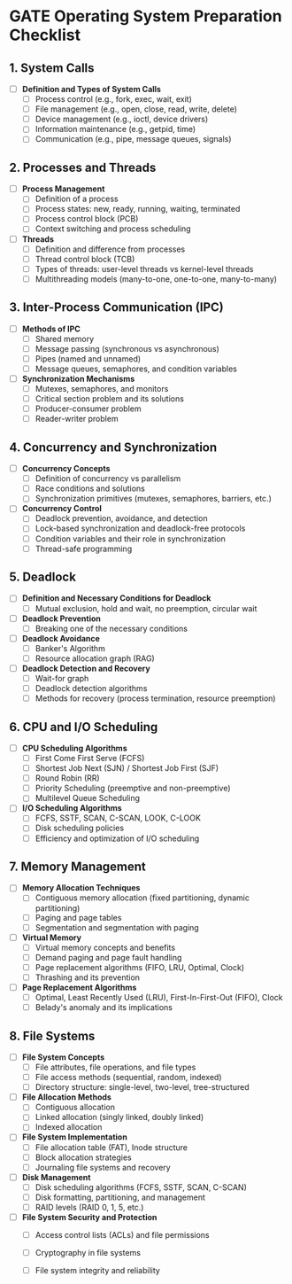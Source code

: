 # GATE Operating System Preparation Checklist

## 1. **System Calls**
- [ ] **Definition and Types of System Calls**
  - [ ] Process control (e.g., fork, exec, wait, exit)
  - [ ] File management (e.g., open, close, read, write, delete)
  - [ ] Device management (e.g., ioctl, device drivers)
  - [ ] Information maintenance (e.g., getpid, time)
  - [ ] Communication (e.g., pipe, message queues, signals)

## 2. **Processes and Threads**
- [ ] **Process Management**
  - [ ] Definition of a process
  - [ ] Process states: new, ready, running, waiting, terminated
  - [ ] Process control block (PCB)
  - [ ] Context switching and process scheduling
- [ ] **Threads**
  - [ ] Definition and difference from processes
  - [ ] Thread control block (TCB)
  - [ ] Types of threads: user-level threads vs kernel-level threads
  - [ ] Multithreading models (many-to-one, one-to-one, many-to-many)

## 3. **Inter-Process Communication (IPC)**
- [ ] **Methods of IPC**
  - [ ] Shared memory
  - [ ] Message passing (synchronous vs asynchronous)
  - [ ] Pipes (named and unnamed)
  - [ ] Message queues, semaphores, and condition variables
- [ ] **Synchronization Mechanisms**
  - [ ] Mutexes, semaphores, and monitors
  - [ ] Critical section problem and its solutions
  - [ ] Producer-consumer problem
  - [ ] Reader-writer problem

## 4. **Concurrency and Synchronization**
- [ ] **Concurrency Concepts**
  - [ ] Definition of concurrency vs parallelism
  - [ ] Race conditions and solutions
  - [ ] Synchronization primitives (mutexes, semaphores, barriers, etc.)
- [ ] **Concurrency Control**
  - [ ] Deadlock prevention, avoidance, and detection
  - [ ] Lock-based synchronization and deadlock-free protocols
  - [ ] Condition variables and their role in synchronization
  - [ ] Thread-safe programming

## 5. **Deadlock**
- [ ] **Definition and Necessary Conditions for Deadlock**
  - [ ] Mutual exclusion, hold and wait, no preemption, circular wait
- [ ] **Deadlock Prevention**
  - [ ] Breaking one of the necessary conditions
- [ ] **Deadlock Avoidance**
  - [ ] Banker's Algorithm
  - [ ] Resource allocation graph (RAG)
- [ ] **Deadlock Detection and Recovery**
  - [ ] Wait-for graph
  - [ ] Deadlock detection algorithms
  - [ ] Methods for recovery (process termination, resource preemption)

## 6. **CPU and I/O Scheduling**
- [ ] **CPU Scheduling Algorithms**
  - [ ] First Come First Serve (FCFS)
  - [ ] Shortest Job Next (SJN) / Shortest Job First (SJF)
  - [ ] Round Robin (RR)
  - [ ] Priority Scheduling (preemptive and non-preemptive)
  - [ ] Multilevel Queue Scheduling
- [ ] **I/O Scheduling Algorithms**
  - [ ] FCFS, SSTF, SCAN, C-SCAN, LOOK, C-LOOK
  - [ ] Disk scheduling policies
  - [ ] Efficiency and optimization of I/O scheduling

## 7. **Memory Management**
- [ ] **Memory Allocation Techniques**
  - [ ] Contiguous memory allocation (fixed partitioning, dynamic partitioning)
  - [ ] Paging and page tables
  - [ ] Segmentation and segmentation with paging
- [ ] **Virtual Memory**
  - [ ] Virtual memory concepts and benefits
  - [ ] Demand paging and page fault handling
  - [ ] Page replacement algorithms (FIFO, LRU, Optimal, Clock)
  - [ ] Thrashing and its prevention
- [ ] **Page Replacement Algorithms**
  - [ ] Optimal, Least Recently Used (LRU), First-In-First-Out (FIFO), Clock
  - [ ] Belady's anomaly and its implications

## 8. **File Systems**
- [ ] **File System Concepts**
  - [ ] File attributes, file operations, and file types
  - [ ] File access methods (sequential, random, indexed)
  - [ ] Directory structure: single-level, two-level, tree-structured
- [ ] **File Allocation Methods**
  - [ ] Contiguous allocation
  - [ ] Linked allocation (singly linked, doubly linked)
  - [ ] Indexed allocation
- [ ] **File System Implementation**
  - [ ] File allocation table (FAT), Inode structure
  - [ ] Block allocation strategies
  - [ ] Journaling file systems and recovery
- [ ] **Disk Management**
  - [ ] Disk scheduling algorithms (FCFS, SSTF, SCAN, C-SCAN)
  - [ ] Disk formatting, partitioning, and management
  - [ ] RAID levels (RAID 0, 1, 5, etc.)
- [ ] **File System Security and Protection**
  - [ ] Access control lists (ACLs) and file permissions
  - [ ] Cryptography in file systems
  - [ ] File system integrity and reliability

